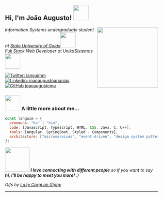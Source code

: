 <h2> Hi, I'm João Augusto! <img src="https://media.giphy.com/media/kdziwLPfMNkfpvuZx9/giphy.gif" width="50"></h2>
<img align='right' src="https://imgur.com/U9nNXmD.png" width="200">

<p><em>Information Systems undergraduate student at <a href="http://www.ueg.br">State University of Goiás</a><img src="https://media.giphy.com/media/3cwLpdCalQrML78gbe/giphy.gif" width="50"></br>Full Stack Web Developer at <a href="https://www.unikasistemas.com.br">UnikaSistemas</a><img src="https://media.giphy.com/media/B8FhJRVoUvMNKTTtVI/giphy.gif" width="50"> 
</em></p>

[![Twitter: languimm](https://img.shields.io/twitter/follow/languimm?style=social)](https://twitter.com/languimm)
[![Linkedin: joaoaugustoananias](https://img.shields.io/badge/-joaoaugustoananias-blue?style=flat-square&logo=Linkedin&logoColor=white&link=https://www.linkedin.com/in/joaoaugustoananias/)](https://www.linkedin.com/in/joaoaugustoananias/)
[![GitHub joaoaugustoma](https://img.shields.io/github/followers/joaoaugustoma?label=follow&style=social)](https://github.com/joaoaugustoma)

### <img src="https://media.giphy.com/media/MJAFEvVyg61XeQeVzy/giphy.gif" width="50"> A little more about me...

```javascript
const languim = {
  pronouns: "he" | "him",
  code: [Javascript, Typescript, HTML, CSS, Java, C, C++],
  tools: [Angular, SpringBoot, Styled - Components],
  architecture: ["microservices", "event-driven", "design system pattern"],
};
```

<img src="https://media.giphy.com/media/RuuhJaT9gg2Bmu0jAU/giphy.gif" width="80"> <em><b>I love connecting with different people</b> so if you want to say <b>hi, I'll be happy to meet you more!</b> :)</em>

<p>
<em>Gifs by <a href="https://giphy.com/lazycorgihk" target="_blank">Lazy Corgi on Giphy</a></em>
</p>

---
